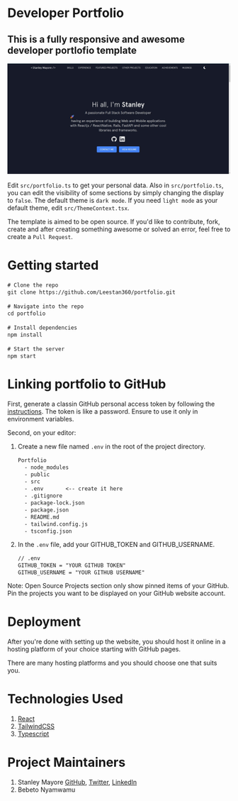 # Developer Portfolio

## This is a fully responsive and awesome developer portlofio template

![Home](/public/homepageImage.jpg)

Edit `src/portfolio.ts` to get your personal data. Also in `src/portfolio.ts`, you can edit the visibility of some sections by simply changing the display to `false`. The default theme is `dark mode`. If you need `light mode` as your default theme, edit `src/ThemeContext.tsx`. 

The template is aimed to be open source. If you'd like to contribute, fork, create and after creating something awesome or solved an error, feel free to create a `Pull Request`.

# Getting started

```
# Clone the repo
git clone https://github.com/Leestan360/portfolio.git

# Navigate into the repo
cd portfolio

# Install dependencies
npm install

# Start the server
npm start
```

# Linking portfolio to GitHub
First, generate a classin GitHub personal access token by following the [instructions](https://docs.github.com/en/authentication/keeping-your-account-and-data-secure/managing-your-personal-access-tokens#creating-a-personal-access-token-classic). The token is like a password. Ensure to use it only in environment variables.

Second, on your editor:

1. Create a new file named `.env` in the root of the project directory.
   
   ```
   Portfolio
     - node_modules
     - public
     - src
     - .env       <-- create it here
     - .gitignore
     - package-lock.json
     - package.json
     - README.md
     - tailwind.config.js
     - tsconfig.json
   ```

2. In the `.env` file, add your GITHUB_TOKEN and GITHUB_USERNAME.
   
   ```  
   // .env
   GITHUB_TOKEN = "YOUR GITHUB TOKEN"
   GITHUB_USERNAME = "YOUR GITHUB USERNAME"
   ```

Note: Open Source Projects section only show pinned items of your GitHub. Pin the projects you want to be displayed on your GitHub website account.

# Deployment

After you're done with setting up the website, you should host it online in a hosting platform of your choice starting with GitHub pages. 

There are many hosting platforms and you should choose one that suits you.

# Technologies Used
1. [React](https://react.dev/)
2. [TailwindCSS](https://tailwindcss.com/docs/guides/create-react-app)
3. [Typescript](https://www.typescriptlang.org/)


# Project Maintainers
1. Stanley Mayore [GitHub](https://github.com/Leestan360), [Twitter](https://twitter.com/MayoreStanley), [LinkedIn](https://www.linkedin.com/in/stanley-mayore/)
2. Bebeto Nyamwamu